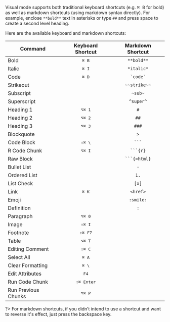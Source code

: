<!-- -*- mode: gfm -*- -->

Visual mode supports both traditional keyboard shortcuts (e.g. <kbd>⌘ B</kbd> for bold) as well as markdown shortcuts (using markdown syntax directly). For example, enclose `**bold**` text in asterisks or type `##` and press space to create a second level heading.

Here are the available keyboard and markdown shortcuts:

| Command             |  Keyboard Shortcut  |   Markdown Shortcut  |
|---------------------|:-------------------:|:--------------------:|
| Bold                |    <kbd>⌘ B</kbd>   |      `**bold**`      |
| Italic              |    <kbd>⌘ I</kbd>   |      `*italic*`      |
| Code                |    <kbd>⌘ D</kbd>   |     `` `code` ``     |
| Strikeout           |                     |     `~~strike~~`     |
| Subscript           |                     |        `~sub~`       |
| Superscript         |                     |       `^super^`      |
| Heading 1           |   <kbd>⌥⌘ 1</kbd>   |          `#`         |
| Heading 2           |   <kbd>⌥⌘ 2</kbd>   |         `##`         |
| Heading 3           |   <kbd>⌥⌘ 3</kbd>   |         `###`        |
| Blockquote          |                     |          `>`         |
| Code Block          |   <kbd>⇧⌘ \\</kbd>  |     ```` ``` ````    |
| R Code Chunk        |   <kbd>⌥⌘ I</kbd>   |   ```` ```{r} ````   |
| Raw Block           |                     | ```` ```{=html} ```` |
| Bullet List         |                     |          `-`         |
| Ordered List        |                     |         `1.`         |
| List Check          |                     |         `[x]`        |
| Link                |    <kbd>⌘ K</kbd>   |       `<href>`       |
| Emoji               |                     |       `:smile:`      |
| Definition          |                     |          `:`         |
| Paragraph           |   <kbd>⌥⌘ 0</kbd>   |                      |
| Image               |   <kbd>⇧⌘ I</kbd>   |                      |
| Footnote            |   <kbd>⇧⌘ F7</kbd>  |                      |
| Table               |   <kbd>⌥⌘ T</kbd>   |                      |
| Editing Comment     |   <kbd>⇧⌘ C</kbd>   |                      |
| Select All          |    <kbd>⌘ A</kbd>   |                      |
| Clear Formatting    |   <kbd>⌘ \\</kbd>   |                      |
| Edit Attributes     |    <kbd>F4</kbd>    |                      |
| Run Code Chunk      | <kbd>⇧⌘ Enter</kbd> |                      |
| Run Previous Chunks |   <kbd>⌥⌘ P</kbd>   |                      |

?\> For markdown shortcuts, if you didn’t intend to use a shortcut and want to reverse it's effect, just press the backspace key.
